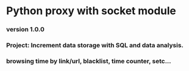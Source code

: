 
# Python proxy with socket module
### version 1.0.0
### Project: Increment data storage with SQL and data analysis.
### browsing time by link/url, blacklist, time counter, setc...